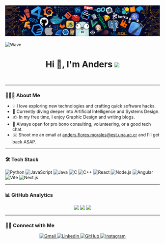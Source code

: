 ![Github Banner](https://github.com/Jaydeep-Yadav/Jaydeep-Yadav/blob/main/banner.png)

<p align="items-center">
  <img src="./assets/Hand%20Wave.gif" width="40" alt="Wave" align="center" />
  <h1 align="center">Hi 👋, I'm Anders <img height="40" src="https://emoji.gg/assets/emoji/7333-parrotdance.gif"></h1>
</p>
<br clear="both" />



---

### 👨🏻‍💻 About Me

- 💡 I love exploring new technologies and crafting quick software hacks.
- 🌱 Currently diving deeper into Artificial Intelligence and Systems Design.
- ✍️ In my free time, I enjoy Graphic Design and writing blogs.
- 💬 Always open for pro bono consulting, volunteering, or a good tech chat.
- ✉️ Shoot me an email at <a href="mailto:anders.flores.morales@est.una.ac.cr">anders.flores.morales@est.una.ac.cr</a> and I'll get back ASAP.

---

### 🛠 Tech Stack

![Python](https://img.shields.io/badge/-Python-05122A?style=flat&logo=python)
![JavaScript](https://img.shields.io/badge/-JavaScript-05122A?style=flat&logo=javascript)
![Java](https://img.shields.io/badge/-Java-05122A?style=flat&logo=Java&logoColor=FFA518)
![C](https://img.shields.io/badge/-C-05122A?style=flat&logo=C&logoColor=A8B9CC)
![C++](https://img.shields.io/badge/-C++-05122A?style=flat&logo=C%2B%2B&logoColor=00599C)
![React](https://img.shields.io/badge/-React-05122A?style=flat&logo=react)
![Node.js](https://img.shields.io/badge/-Node.js-05122A?style=flat&logo=node.js)
![Angular](https://img.shields.io/badge/-Angular-DD0031?style=flat&logo=angular&logoColor=white)
![Vite](https://img.shields.io/badge/-Vite-646CFF?style=flat&logo=vite&logoColor=FFD62E)
![Next.js](https://img.shields.io/badge/-Next.js-000000?style=flat&logo=next.js&logoColor=white)

---

### 📊 GitHub Analytics

<p align="center">
  <img height="160" src="https://github-readme-stats.vercel.app/api?username=FloresAnders&show_icons=true&theme=algolia&include_all_commits=true&count_private=true" />
  <img height="160" src="https://github-readme-stats.vercel.app/api/top-langs/?username=FloresAnders&layout=compact&langs_count=8&theme=algolia" />
  <img height="160" src="https://github-readme-streak-stats.herokuapp.com/?user=FloresAnders&theme=dark" />
</p>

---

### 🤝🏻 Connect with Me

<p align="center">
  <a href="mailto:anders.flores.morales@est.una.ac.cr">
    <img src="https://img.shields.io/badge/Gmail-D14836?style=flat&logo=gmail&logoColor=white" alt="Gmail" />
  </a>
  <a href="https://linkedin.com/in/FloresAnders" target="_blank">
    <img src="https://img.shields.io/badge/LinkedIn-0A66C2?style=flat&logo=linkedin&logoColor=white" alt="LinkedIn" />
  </a>
  <a href="https://github.com/FloresAnders" target="_blank">
    <img src="https://img.shields.io/badge/GitHub-181717?style=flat&logo=github&logoColor=white" alt="GitHub" />
  </a>
  <a href="https://instagram.com/flores_anders_" target="_blank">
    <img src="https://img.shields.io/badge/Instagram-E4405F?style=flat&logo=instagram&logoColor=white" alt="Instagram" />
  </a>
</p>
